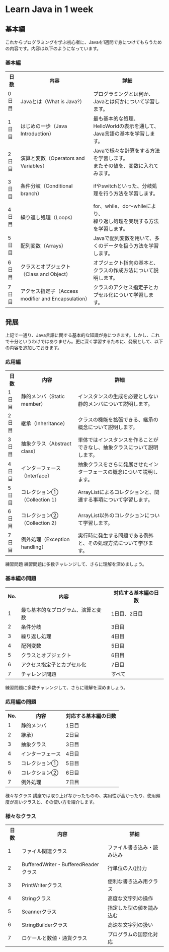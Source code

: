 # Learn Java in 1 week
## 基本編
これからプログラミングを学ぶ初心者に、Javaを1週間で身につけてもらうための内容です。内容は以下のようになっています。

### 基本編
<table>
<tr><th>日数</th><th>内容</th><th>詳細</th></tr>
<tr><td>0日目</td><td>Javaとは（What is Java?）</td><td>プログラミングとは何か、Javaとは何かについて学習します。</td></tr>
<tr><td>1日目</td><td>はじめの一歩（Java Introduction）</td><td>最も基本的な処理、HelloWorldの表示を通して、<br>Java言語の基本を学習します。</td></tr>
<tr><td>2日目</td><td>演算と変数（Operators and Variables）</td><td>Javaで様々な計算をする方法を学習します。<br>またその値を、変数に入れてみます。</td></tr>
<tr><td>3日目</td><td>条件分岐（Conditional branch）</td><td>ifやswitchといった、分岐処理を行う方法を学習します。</td></tr>
<tr><td>4日目</td><td>繰り返し処理（Loops）</td><td>for、while、do～whileにより、<br>繰り返し処理を実現する方法を学習します。</td></tr>
<tr><td>5日目</td><td>配列変数（Arrays）</td><td>Javaで配列変数を用いて、多くのデータを扱う方法を学習します。</td></tr>
<tr><td>6日目</td><td>クラスとオブジェクト（Class and Object）</td><td>オブジェクト指向の基本と、クラスの作成方法について説明します。</td></tr>
<tr><td>7日目</td><td>アクセス指定子（Access modifier and Encapsulation）</td><td>クラスのアクセス指定子とカプセル化について学習します。</td></tr>
</table>

## 発展
上記で一通り、Java言語に関する基本的な知識が身につきます。しかし、これで十分というわけではありません。更に深く学習するために、発展として、以下の内容を追加しておきます。

### 応用編
<table>
<tr><th>日数</th><th>内容</th><th>詳細</th></tr>
<tr><td>1日目</td><td>静的メンバ（Static member）</td><td>インスタンスの生成を必要としない静的メンバについて説明します。</td></tr>
<tr><td>2日目</td><td>継承（Inheritance）</td><td>クラスの機能を拡張できる、継承の概念について説明します。</td></tr>
<tr><td>3日目</td><td>抽象クラス（Abstract class）</td><td>単体ではインスタンスを作ることができなし、抽象クラスについて説明します。</td></tr>
<tr><td>4日目</td><td>インターフェース（Interface）</td><td>抽象クラスをさらに発展させたインターフェースの概念について説明します。</td></tr>
<tr><td>5日目</td><td>コレクション①（Collection 1）</td><td>ArrayListによるコレクションと、関連する事項について学習します。</td></tr>
<tr><td>6日目</td><td>コレクション②（Collection 2）</td><td>ArrayList以外のコレクションについて学習します。</td></tr>
<tr><td>7日目</td><td>例外処理（Exception handling）</td><td>実行時に発生する問題である例外と、その処理方法について学びます。
</table>

練習問題
練習問題に多数チャレンジして、さらに理解を深めましょう。

### 基本編の問題
<table>
<tr><th>No.</th><th>内容</th><th>対応する基本編の日数</th></tr>
<tr><td>1</td><td>最も基本的なプログラム、演算と変数</td><td>1日目、2日目</td></tr>
<tr><td>2</td><td>条件分岐</td><td>3日目</td></tr>
<tr><td>3</td><td>繰り返し処理</td><td>4日目</td></tr>
<tr><td>4</td><td>配列変数</td><td>5日目</td></tr>
<tr><td>5</td><td>クラスとオブジェクト</td><td>6日目</td></tr>
<tr><td>6</td><td>アクセス指定子とカプセル化</td><td>7日目</td></tr>
<tr><td>7</td><td>チャレンジ問題</td><td>すべて</td></tr>
</table>

練習問題に多数チャレンジして、さらに理解を深めましょう。

### 応用編の問題
<table>
<tr><th>No.</th><th>内容</th><th>対応する基本編の日数</th></tr>
<tr><td>1</td><td>静的メンバ</td><td>1日目</td></tr>
<tr><td>2</td><td>継承）<td>2日目</td></tr>
<tr><td>3</td><td>抽象クラス</td><td>3日目</td></tr>
<tr><td>4</td><td>インターフェース</td><td>4日目</td></tr>
<tr><td>5</td><td>コレクション①</td><td>5日目</td></tr>
<tr><td>6</td><td>コレクション②</td><td>6日目</td></tr>
<tr><td>7</td><td>例外処理</td><td>7日目</td></tr>
</table>

様々なクラス
講座では取り上げなかったものの、実用性が高かったり、使用頻度が高いクラスと、その使い方を紹介します。

### 様々なクラス
<table>
<tr><th>日数</th><th>内容</th><th>詳細</th></tr>
<tr><td>1</td><td>ファイル関連クラス</td><td>ファイル書き込み・読み込み</td></tr>
<tr><td>2</td><td>BufferedWriter・BufferedReaderクラス</td><td>行単位の入(出)力</td></tr>
<tr><td>3</td><td>PrintWriterクラス</td><td>便利な書き込み用クラス</td></tr>
<tr><td>4</td><td>Stringクラス</td><td>高度な文字列の操作</td></tr>
<tr><td>5</td><td>Scannerクラス</td><td>指定した型の値を読み込む</td></tr>
<tr><td>6</td><td>StringBuilderクラス</td><td>高速な文字列の扱い</td></tr>
<tr><td>7</td><td>ロケールと数値・通貨クラス</td><td>プログラムの国際化対応
